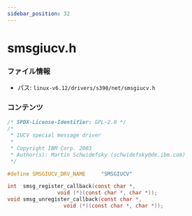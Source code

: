 ```yaml
---
sidebar_position: 32
---
```

# smsgiucv.h

### ファイル情報

- パス: `linux-v6.12/drivers/s390/net/smsgiucv.h`

### コンテンツ

```h
/* SPDX-License-Identifier: GPL-2.0 */
/*
 * IUCV special message driver
 *
 * Copyright IBM Corp. 2003
 * Author(s): Martin Schwidefsky (schwidefsky@de.ibm.com)
 */

#define SMSGIUCV_DRV_NAME     "SMSGIUCV"

int  smsg_register_callback(const char *,
			    void (*)(const char *, char *));
void smsg_unregister_callback(const char *,
			      void (*)(const char *, char *));


```
